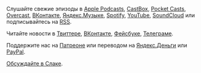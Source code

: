 Слушайте свежие эпизоды в
[Apple Podcasts](https://itunes.apple.com/podcast/id1080500016),
[CastBox](https://castbox.fm/channel/id1177814),
[Pocket Casts](https://pca.st/moFp),
[Overcast](https://overcast.fm/itunes1080500016),
[ВКонтакте](https://vk.com/podcasts-32017543),
[Яндекс.Музыке](https://music.yandex.ru/album/6245956),
[Spotify](https://open.spotify.com/show/3rzAcADjpBpXt73L0epTjV),
[YouTube](https://www.youtube.com/playlist?list=PLMBnwIwFEFHcwuevhsNXkFTcadeX5R1Go),
[SoundCloud](https://soundcloud.com/web-standards)
или подписывайтесь на [RSS](https://web-standards.ru/podcast/feed/).

Читайте новости в
[Твиттере](https://twitter.com/webstandards_ru),
[ВКонтакте](https://vk.com/webstandards_ru),
[Фейсбуке](https://www.facebook.com/webstandardsru),
[Телеграме](https://t.me/webstandards_ru).

Поддержите нас
на [Патреоне](https://www.patreon.com/webstandards_ru)
или переводом
на [Яндекс.Деньги](https://money.yandex.ru/to/41001119329753)
или [PayPal](https://www.paypal.me/pepelsbey).

[Обсуждайте в Слаке](http://slack.web-standards.ru/).
